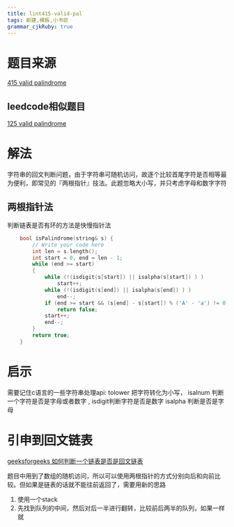 ```yaml
---
title: lint415-valid-pal
tags: 新建,模板,小书匠
grammar_cjkRuby: true
---
```

# 题目来源

[415 valid palindrome](http://www.lintcode.com/en/problem/valid-palindrome/)

## leedcode相似题目 

[125 valid palindrome](https://leetcode.com/problems/valid-palindrome/)

# 解法
字符串的回文判断问题，由于字符串可随机访问，故逐个比较首尾字符是否相等最为便利，即常见的『两根指针』技法。此题忽略大小写，并只考虑字母和数字字符
## 两根指针法
判断链表是否有环的方法是快慢指针法

```cpp
    bool isPalindrome(string& s) {
        // Write your code here
        int len = s.length();
        int start = 0, end = len - 1;
        while (end >= start)
        {
            while (!(isdigit(s[start]) || isalpha(s[start]) ) ) 
                start++;
            while (!(isdigit(s[end]) || isalpha(s[end]) ) )
                end--;
            if (end >= start && (s[end] - s[start]) % ('A' - 'a') != 0) 
                return false;
            start++;
		    end--;
        }
        return true;
    }
```

# 启示
需要记住c语言的一些字符串处理api:  tolower 把字符转化为小写，  isalnum 判断一个字符是否是字母或者数字 , isdigit判断字符是否是数字  isalpha 判断是否是字母

# 引申到回文链表

[geeksforgeeks  如何判断一个链表是否是回文链表](http://www.geeksforgeeks.org/function-to-check-if-a-singly-linked-list-is-palindrome/)

题目中用到了数组的随机访问，所以可以使用两根指针的方式分别向后和向前比较。但如果是链表的话就不能往前返回了，需要用新的思路

1. 使用一个stack
2. 先找到队列的中间，然后对后一半进行翻转，比较前后两半的队列，如果一样就 



